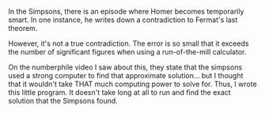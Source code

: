 In the Simpsons, there is an episode where Homer becomes temporarily smart. In one instance, he writes down a contradiction to Fermat's last theorem.

However, it's not a true contradiction. The error is so small that it exceeds the number of significant figures when using a run-of-the-mill calculator.

On the numberphile video I saw about this, they state that the simpsons used a strong computer to find that approximate solution... but I thought that it wouldn't take THAT much computing power to solve for. Thus, I wrote this little program. It doesn't take long at all to run and find the exact solution that the Simpsons found.
